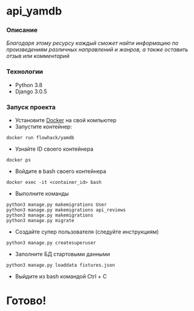 # api_yamdb

### Описание
_Благодаря этому ресурсу каждый сможет найти информацию по произведениям различных направлений и жанров, а также оставить отзыв или комментарий_

### Технологии
- Python 3.8
- Django 3.0.5

### Запуск проекта
- Установите [Docker](https://docs.docker.com/engine/install/) на свой компьютер
- Запустите контейнер: 
```
docker run flowhack/yamdb
```
- Узнайте ID своего контейнера
```
docker ps
```
- Войдите в bash своего контейнера 
```
docker exec -it <container_id> bash
```
- Выполните команды
```
python3 manage.py makemigrations User
python3 manage.py makemigrations api_reviews
python3 manage.py makemigrations
python3 manage.py migrate
```
- Создайте супер пользователя (следуйте инструкциям)
```
python3 manage.py createsuperuser
```
- Заполните БД стартовыми данными
```
python3 manage.py loaddata fixtures.json
```
- Выйдите из bash командой Ctrl + C

# Готово!
